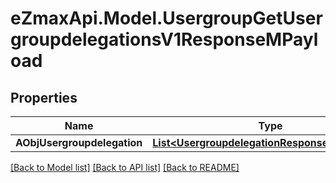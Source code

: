 
# eZmaxApi.Model.UsergroupGetUsergroupdelegationsV1ResponseMPayload

## Properties

Name | Type | Description | Notes
------------ | ------------- | ------------- | -------------
**AObjUsergroupdelegation** | [**List&lt;UsergroupdelegationResponseCompound&gt;**](UsergroupdelegationResponseCompound.md) |  | 

[[Back to Model list]](../README.md#documentation-for-models)
[[Back to API list]](../README.md#documentation-for-api-endpoints)
[[Back to README]](../README.md)

